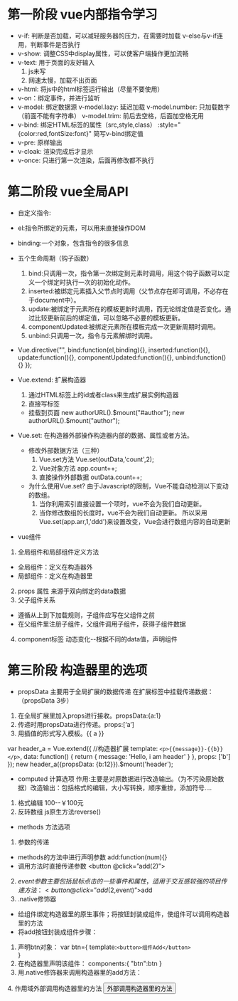 # 第一阶段 vue内部指令学习
- v-if: 判断是否加载，可以减轻服务器的压力，在需要时加载
  v-else与v-if连用，判断事件是否执行
- v-show: 调整CSS中display属性，可以使客户端操作更加流畅
- v-text: 用于页面的友好输入
  1. js未写
  2. 网速太慢，加载不出页面
- v-html: 将js中的html标签运行输出（尽量不要使用）
- v-on：绑定事件，并进行监听
- v-model: 绑定数据源
  v-model.lazy: 延迟加载
  v-model.number: 只加载数字（前面不能有字符串）
  v-model.trim: 前后去空格，后面加空格无用
- v-bind: 绑定HTML标签的属性（src,style,class）
  :style="{color:red,fontSize:font}" 简写v-bind绑定值
- v-pre: 原样输出
- v-cloak: 渲染完成后才显示
- v-once: 只进行第一次渲染，后面再修改都不执行

# 第二阶段 vue全局API
- 自定义指令:
 - el:指令所绑定的元素，可以用来直接操作DOM 
 - binding:一个对象，包含指令的很多信息 
 - 五个生命周期（钩子函数） 
    1. bind:只调用一次，指令第一次绑定到元素时调用，用这个钩子函数可以定义一个绑定时执行一次的初始化动作。
    2. inserted:被绑定元素插入父节点时调用（父节点存在即可调用，不必存在于document中）。
    3. update:被绑定于元素所在的模板更新时调用，而无论绑定值是否变化。通过比较更新前后的绑定值，可以忽略不必要的模板更新。
    4. componentUpdated:被绑定元素所在模板完成一次更新周期时调用。
    5. unbind:只调用一次，指令与元素解绑时调用。
  
  - Vue.directive("",
    bind:function(el,binding){},
    inserted:function(){},
    update:function(){},
    componentUpdated:function(){},
    unbind:function(){}
    });

- Vue.extend: 扩展构造器
  1. 通过HTML标签上的id或者class来生成扩展实例构造器
  2. 直接写标签
  - 挂载到页面 
  new authorURL().$mount("#author");
  new authorURL().$mount("author");

- Vue.set: 在构造器外部操作构造器内部的数据、属性或者方法。
  - 修改外部数据方法（三种）
    1. Vue.set方法  Vue.set(outData,'count',2);
    2. Vue对象方法  app.count++;
    3. 直接操作外部数据  outData.count++;
  - 为什么使用Vue.set?
  由于Javascript的限制，Vue不能自动检测以下变动的数组。
    1. 当你利用索引直接设置一个项时，vue不会为我们自动更新。
    2. 当你修改数组的长度时，vue不会为我们自动更新。
  所以采用Vue.set(app.arr,1,'ddd')来设置改变，Vue会进行数组内容的自动更新

- vue组件
1. 全局组件和局部组件定义方法
 - 全局组件：定义在构造器外
 - 局部组件：定义在构造器里
2. props 属性
来源于双向绑定的data数据
3. 父子组件关系
 - 遵循从上到下加载规则，子组件应写在父组件之前
 - 在父组件里注册子组件，父组件调用子组件，获得子组件数据
4. component标签
  动态变化--根据不同的data值，声明组件

# 第三阶段 构造器里的选项
- propsData 主要用于全局扩展的数据传递
在扩展标签中挂载传递数据：（propsData 3步）
 1. 在全局扩展里加入props进行接收。propsData:{a:1} 
 2. 传递时用propsData进行传递。props:[‘a’] 
 3. 用插值的形式写入模板。{{ a }} 
 
 var header_a = Vue.extend({  //构造器扩展
            template: `<p>{{message}}-{{b}}</p>`,
            data: function() {
                return {
                    message: 'Hello, i am header' 
                }
            },
            props: ['b']
        });
        new header_a({propsData: {b:12}}).$mount('header');

- computed 计算选项
作用:主要是对原数据进行改造输出。（为不污染原始数据）改造输出：包括格式的编辑，大小写转换，顺序重排，添加符号....
 1. 格式编辑 100--￥100元
 2. 反转数组 js原生方法reverse()

- methods 方法选项
1. 参数的传递
 - methods的方法中进行声明参数  add:function(num){}
 - 调用方法时直接传递参数  <button @click=”add(2)”></button>
2. $event参数
 主要包括鼠标点击的一些事件和属性，适用于交互感较强的项目
 传递方法：<button @click=”add(2,$event)”>add</button>
3. .native修饰器
 - 给组件绑定构造器里的原生事件；将按钮封装成组件，使组件可以调用构造器里的方法
 - 将add按钮封装成组件步骤：
  1. 声明btn对象：
  var btn={
    template:`<button>组件Add</button>`     
  }
  2. 在构造器里声明该组件：
  components:{
    "btn":btn
  }
  3. 用.native修饰器来调用构造器里的add方法：
  <p><btn @click.native="add(3)"></btn></p>
4. 作用域外部调用构造器里的方法
<button onclick="app.add(4)" >外部调用构造器里的方法</button>
       